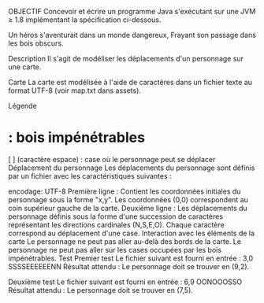 OBJECTIF
Concevoir et écrire un programme Java s'exécutant sur une JVM ≥ 1.8 implémentant la spécification ci-dessous.

Un héros s'aventurait dans un monde dangereux, Frayant son passage dans les bois obscurs.

Description
Il s'agit de modéliser les déplacements d'un personnage sur une carte.

Carte
La carte est modélisée à l'aide de caractères dans un fichier texte au format UTF-8 (voir map.txt dans assets).

Légende
# : bois impénétrables
[ ] (caractère espace) : case où le personnage peut se déplacer
Déplacement du personnage
Les déplacements du personnage sont définis par un fichier avec les caractéristiques suivantes :

encodage: UTF-8
Première ligne : Contient les coordonnées initiales du personnage sous la forme "x,y". Les coordonnées (0,0) correspondent au coin supérieur gauche de la carte.
Deuxième ligne : Les déplacements du personnage définis sous la forme d'une succession de caractères représentant les directions cardinales (N,S,E,O). Chaque caractère correspond au déplacement d'une case.
Interaction avec les éléments de la carte
Le personnage ne peut pas aller au-delà des bords de la carte.
Le personnage ne peut pas aller sur les cases occupées par les bois impénétrables.
Test
Premier test
Le fichier suivant est fourni en entrée : 3,0 SSSSEEEEEENN Résultat attendu : Le personnage doit se trouver en (9,2).

Deuxième test
Le fichier suivant est fourni en entrée : 6,9 OONOOOSSO Résultat attendu : Le personnage doit se trouver en (7,5).